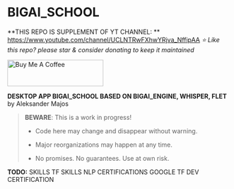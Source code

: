 # BIGAI_SCHOOL

**THIS REPO IS SUPPLEMENT OF YT CHANNEL: ** https://www.youtube.com/channel/UCLNTRwFXhwYRjva_NffipAA
*⭐️ Like this repo? please star & consider donating to keep it maintained*

<a href="https://www.buymeacoffee.com/aleksanderu" target="_blank"><img src="https://cdn.buymeacoffee.com/buttons/v2/default-yellow.png" alt="Buy Me A Coffee" style="height: 60px !important;width: 217px !important;" ></a>




**DESKTOP APP BIGAI_SCHOOL BASED ON BIGAI_ENGINE, WHISPER, FLET** by Aleksander Majos

> **BEWARE**: This is a work in progress!
>
> * Code here may change and disappear without warning.
>
> * Major reorganizations may happen at any time.
>
> * No promises. No guarantees. Use at own risk.

**TODO:**
SKILLS TF
SKILLS NLP
CERTIFICATIONS GOOGLE TF DEV CERTIFICATION




